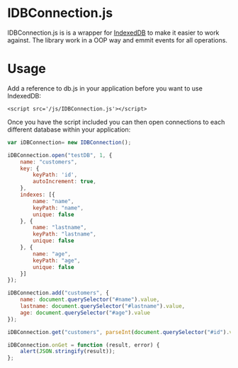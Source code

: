 IDBConnection.js
====

IDBConnection.js is is a wrapper for [IndexedDB](http://www.w3.org/TR/IndexedDB/) to make it easier to work against.
The library work in a OOP way and emmit events for all operations.

Usage
====


Add a reference to db.js in your application before you want to use IndexedDB:

	<script src='/js/IDBConnection.js'></script>

Once you have the script included you can then open connections to each different database within your application:

```JavaScript
var iDBConnection= new IDBConnection();

iDBConnection.open("testDB", 1, {
    name: "customers",
    key: {
        keyPath: 'id', 
        autoIncrement: true,
    },
    indexes: [{
        name: "name", 
        keyPath: "name", 
        unique: false
    }, {
        name: "lastname", 
        keyPath: "lastname", 
        unique: false
    }, {
        name: "age", 
        keyPath: "age", 
        unique: false
    }]
});
```

```JavaScript
iDBConnection.add("customers", {
    name: document.querySelector("#name").value,
    lastname: document.querySelector("#lastname").value,
    age: document.querySelector("#age").value
});
```

```JavaScript
iDBConnection.get("customers", parseInt(document.querySelector("#id").value, 10));

iDBConnection.onGet = function (result, error) {
    alert(JSON.stringify(result));
};
```
